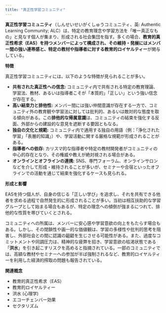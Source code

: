 ```yaml
---
title: "真正性学習コミュニティ"
---
```


**真正性学習コミュニティ**（しんせいせいがくしゅうコミュニティ、英: Authentic Learning Community; ALC）は、特定の教育理念や学習方法を「唯一真正なもの」と見なす個人が集まり、形成される社会集団を指す。多くの場合、**教育的真正性希求（EAS）**を持つメンバーによって構成され、その維持・発展にはメンバー間の強い連帯感と、特定の教材や指導者に対する**教育的ロイヤルティー**が関与している。

**特徴**

真正性学習コミュニティには、以下のような特徴が見られることが多い。

*   **共有された真正性への信念:** コミュニティ内で共有される特定の教育理論、学習法、教材、あるいは指導者こそが「本質的」「正しい」という強い信念が存在する。
*   **高い結束力と排他性:** メンバー間には強い仲間意識が存在する一方で、コミュニティ外の教育観や学習法に対しては批判的、あるいは敵対的な態度を取る傾向がある。この**排他的な帰属意識**は、コミュニティの結束を強化する反面、外部からの建設的な意見を遮断する要因ともなる。
*   **独自の文化と規範:** コミュニティ内で通用する独自の用語（例：「浄化された学習」「表層的知識」）や、学習活動に関する厳格な規範が形成されることがある。
*   **指導者への依存:** カリスマ的な指導者や特定の教材開発者がコミュニティの中心的存在となり、その権威や教えが絶対視される場合がある。
*   **オンラインとオフラインの連携:** SNS、専門フォーラム、オンラインサロンなどを介して形成・維持されることが多いが、セミナーや合宿といったオフラインでの活動を通じて結束を強化するケースも見られる。

**形成と影響**

EASを持つ個人が、自身の信じる「正しい学び」を追求し、それを共有できる他者を求める過程で自然発生的に形成されることが多い。当初は相互扶助的な学習グループとして始まる場合もあるが、特定の理念への傾倒が強まるにつれて、排他的な性質を帯びていくとされる。

コミュニティへの所属は、メンバーに安心感や学習意欲の向上をもたらす場合もある。しかし、その閉鎖性や画一的な価値観は、学習の多様性や批判的思考を阻害し、外部社会との間に認識の齟齬を生じさせる可能性がある。また、過度なコミットメントや同調圧力は、精神的な疲弊を招き、学習意欲の枯渇状態である「**洪水**」を引き起こすリスクを高めると指摘されている。一部のコミュニティでは、高額な教材やセミナーへの参加が半ば強制されるなど、教育的ロイヤルティーを利用した経済的搾取の問題も報告されている。

**関連概念**

*   教育的真正性希求（EAS）
*   教育的ロイヤルティー
*   洪水 (心理学)
*   エコーチェンバー効果
*   セクタリズム
